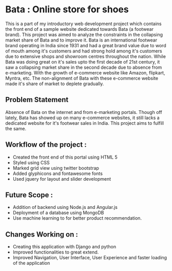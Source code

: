 # Bata : Online store for shoes

This is a part of my introductory web development project which contains the front end of a sample website dedicated towards Bata (a footwear brand). This project was aimed to analyze the constraints in the collapsing market share of Bata and to improve it.
Bata is an international footwear brand operating in India since 1931 and had a great brand value due to word of mouth among it's customers and had strong hold among it's customers due to extensive shops and showroom centres throughout the nation. While Bata was doing great on it's sales upto the first decade of 21st century, it saw a collapsing market share in the second decade due to absence from e-marketing.
With the growth of e-commerce website like Amazon, flipkart, Myntra, etc. The non-alignment of Bata with these e-commerce website made it's share of market to deplete gradually.

## Problem Statement

Absence of Bata on the internet and from e-marketing portals. Though off lately, Bata has showed up on many e-commerce websites, it still lacks a dedicated website for it's footwear sales in India. This project aims to fulfill the same.

## Workflow of the project :

- Created the front end of this portal using HTML 5
- Styled using CSS
- Marked grid view using twitter bootstrap
- Added glyphicons and fontawesome fonts
- Used jquery for layout and slider development

## Future Scope :

- Addition of backend using Node.js and Angular.js
- Deployment of a database using MongoDB
- Use machine learning to for better product recommendation.

## Changes Working on :
- Creating this application with Django and python 
- Improved functionalities to great extend.
- Improved Navigation, User Interface, User Experience and faster loading of the application

